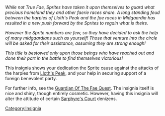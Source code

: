 *While not True Fae, Sprites have taken it upon themselves to guard what
precious homeland they and other faerie races share. A long standing
feud between the harpies of Lloth's Peak and the fae races in Midgaardia
has resulted in a new push forward by the Sprites to regain what is
theirs.*

*However the Sprite numbers are few, so they have decided to ask the
help of many midgaardians such as yourself! Those that venture into the
circle will be asked for their assistance, assuming they are strong
enough!*

*This title is bestowed only upon those beings who have reached out and
done their part in the battle to find themselves victorious!*

This insignia shows your dedication the Sprite cause against the attacks
of the harpies from [Lloth's Peak](:Category:Lloth's_Peak "wikilink"),
and your help in securing support of a foreign benevolent party.

For further info, see the [Guardian Of The Fae
Quest](Guardian_Of_The_Fae_Quest "wikilink"). The insignia itself is
nice and shiny, though entirely cosmetic. However, having this insignia
will alter the attitude of certain [Sarphyre's
Court](:Category:Sarphyre's_Court "wikilink") denizens.

[Category:Insignia](Category:Insignia "wikilink")
